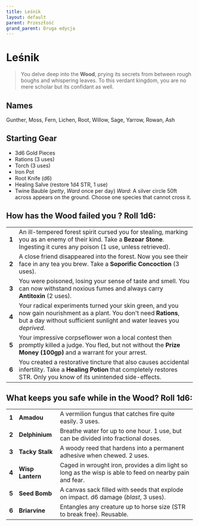 ```yaml
---
title: Leśnik
layout: default
parent: Przeszłość
grand_parent: Druga edycja
---
```


# Leśnik

> You delve deep into the **Wood**, prying its secrets from between rough boughs and whispering leaves. To this verdant kingdom, you are no mere scholar but its confidant as well.

## Names

Gunther, Moss, Fern, Lichen, Root, Willow, Sage, Yarrow, Rowan, Ash

## Starting Gear

- 3d6 Gold Pieces
- Rations (3 uses)
- Torch (3 uses) 
- Iron Pot
- Root Knife (d6)
- Healing Salve (restore 1d4 STR, 1 use)
- Twine Bauble (_petty_, _Ward_ once per day)
_Ward_: A silver circle 50ft across appears on the ground. Choose one species that cannot cross it.

## How has the Wood failed you ? Roll 1d6:

|       |                                                                                                                                                                                              |
| ----- | -------------------------------------------------------------------------------------------------------------------------------------------------------------------------------------------- |
| **1** | An ill-tempered forest spirit cursed you for stealing, marking you as an enemy of their kind. Take a **Bezoar Stone**. Ingesting it cures any poison (1 use, unless retrieved).              |
| **2** | A close friend disappeared into the forest. Now you see their face in any tea you brew. Take a **Soporific Concoction** (3 uses).                                                            |
| **3** | You were poisoned, losing your sense of taste and smell. You can now withstand noxious fumes and always carry **Antitoxin** (2 uses).                                                        |
| **4** | Your radical experiments turned your skin green, and you now gain nourishment as a plant. You don't need **Rations**, but a day without sufficient sunlight and water leaves you _deprived_. |
| **5** | Your impressive corpseflower won a local contest then promptly killed a judge. You fled, but not without the **Prize Money (100gp)** and a warrant for your arrest.                          |
| **6** | You created a restorative tincture that also causes accidental infertility. Take a **Healing Potion** that completely restores STR. Only you know of its unintended side-effects.            |

## What keeps you safe while in the Wood? Roll 1d6:

|       |                  |                                                                                                          |
| ----- | ---------------- | -------------------------------------------------------------------------------------------------------- |
| **1** | **Amadou**       | A vermilion fungus that catches fire quite easily. 3 uses.                                               |
| **2** | **Delphinium**   | Breathe water for up to one hour. 1 use, but can be divided into fractional doses.                       |
| **3** | **Tacky Stalk**  | A woody reed that hardens into a permanent adhesive when chewed. 2 uses.                                 |
| **4** | **Wisp Lantern** | Caged in wrought iron, provides a dim light so long as the wisp is able to feed on nearby pain and fear. |
| **5** | **Seed Bomb**    | A canvas sack filled with seeds that explode on impact. d6 damage (_blast_, 3 uses).                     |
| **6** | **Briarvine**    | Entangles any creature up to horse size (STR to break free). Reusable.                                   |
